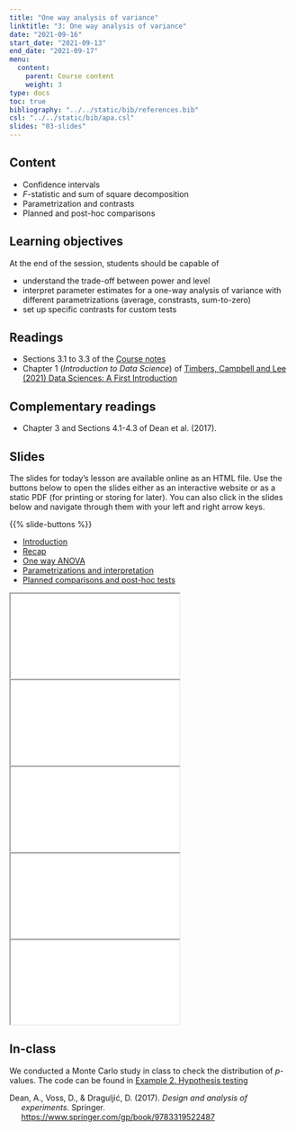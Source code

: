 ```yaml
---
title: "One way analysis of variance"
linktitle: "3: One way analysis of variance"
date: "2021-09-16"
start_date: "2021-09-13"
end_date: "2021-09-17"
menu:
  content:
    parent: Course content
    weight: 3
type: docs
toc: true
bibliography: "../../static/bib/references.bib"
csl: "../../static/bib/apa.csl"
slides: "03-slides"
---
```


## Content

-   Confidence intervals
-   *F*-statistic and sum of square decomposition
-   Parametrization and contrasts
-   Planned and post-hoc comparisons

## Learning objectives

At the end of the session, students should be capable of

-   understand the trade-off between power and level
-   interpret parameter estimates for a one-way analysis of variance with different parametrizations (average, constrasts, sum-to-zero)
-   set up specific contrasts for custom tests

## Readings

-   <i class="fas fa-book"></i> Sections 3.1 to 3.3 of the [Course notes](https://lbelzile.github.io/math80667a/onewayanova.html)
-   <i class="fas fa-book"></i> Chapter 1 (*Introduction to Data Science*) of [Timbers, Campbell and Lee (2021) Data Sciences: A First Introduction](https://ubc-dsci.github.io/introduction-to-datascience/intro.html)
    <!--- <i class="fas fa-book"></i> Chapter _Reproducibility Crisis_ of the [Course notes](https://lbelzile.github.io/math80667a/reproducibility-crisis.html)
    -->

## Complementary readings

-   <i class="fas fa-book"></i> Chapter 3 and Sections 4.1-4.3 of Dean et al. (2017).

## Slides

The slides for today’s lesson are available online as an HTML file. Use the buttons below to open the slides either as an interactive website or as a static PDF (for printing or storing for later). You can also click in the slides below and navigate through them with your left and right arrow keys.

{{% slide-buttons %}}

<ul class="nav nav-tabs" id="slide-tabs" role="tablist">
<li class="nav-item">
<a class="nav-link active" id="introduction-tab" data-toggle="tab" href="#introduction" role="tab" aria-controls="introduction" aria-selected="true">Introduction</a>
</li>
<li class="nav-item">
<a class="nav-link" id="recap-tab" data-toggle="tab" href="#recap" role="tab" aria-controls="recap" aria-selected="false">Recap</a>
</li>
<li class="nav-item">
<a class="nav-link" id="one-way-anova-tab" data-toggle="tab" href="#one-way-anova" role="tab" aria-controls="one-way-anova" aria-selected="false">One way ANOVA</a>
</li>
<li class="nav-item">
<a class="nav-link" id="parametrizations-and-interpretation-tab" data-toggle="tab" href="#parametrizations-and-interpretation" role="tab" aria-controls="parametrizations-and-interpretation" aria-selected="false">Parametrizations and interpretation</a>
</li>
<li class="nav-item">
<a class="nav-link" id="planned-comparisons-and-posthoc-tests-tab" data-toggle="tab" href="#planned-comparisons-and-posthoc-tests" role="tab" aria-controls="planned-comparisons-and-posthoc-tests" aria-selected="false">Planned comparisons and post-hoc tests</a>
</li>
</ul>

<div id="slide-tabs" class="tab-content">

<div id="introduction" class="tab-pane fade show active" role="tabpanel" aria-labelledby="introduction-tab">

<div class="embed-responsive embed-responsive-16by9">

<iframe class="embed-responsive-item" src="/slides/03-slides.html#1">
</iframe>

</div>

</div>

<div id="recap" class="tab-pane fade" role="tabpanel" aria-labelledby="recap-tab">

<div class="embed-responsive embed-responsive-16by9">

<iframe class="embed-responsive-item" src="/slides/03-slides.html#recap">
</iframe>

</div>

</div>

<div id="one-way-anova" class="tab-pane fade" role="tabpanel" aria-labelledby="one-way-anova-tab">

<div class="embed-responsive embed-responsive-16by9">

<iframe class="embed-responsive-item" src="/slides/03-slides.html#f-test">
</iframe>

</div>

</div>

<div id="parametrizations-and-interpretation" class="tab-pane fade" role="tabpanel" aria-labelledby="parametrizations-and-interpretation-tab">

<div class="embed-responsive embed-responsive-16by9">

<iframe class="embed-responsive-item" src="/slides/03-slides.html#parametrization">
</iframe>

</div>

</div>

<div id="planned-comparisons-and-posthoc-tests" class="tab-pane fade" role="tabpanel" aria-labelledby="planned-comparisons-and-posthoc-tests-tab">

<div class="embed-responsive embed-responsive-16by9">

<iframe class="embed-responsive-item" src="/slides/03-slides.html#planned-comparisons">
</iframe>

</div>

</div>

</div>

## In-class

We conducted a Monte Carlo study in class to check the distribution of *p*-values. The code can be found in [Example 2. Hypothesis testing](/example/02-hypothesis_testing/)

<!-- 
{{% div fyi %}}
**Fun fact**: If you type <kbd>?</kbd> (or <kbd>shift</kbd> + <kbd>/</kbd>) while going through the slides, you can see a list of special slide-specific commands.
{{% /div %}}





-->

<div id="refs" class="references csl-bib-body hanging-indent" line-spacing="2">

<div id="ref-Dean:2017" class="csl-entry">

Dean, A., Voss, D., & Draguljić, D. (2017). *Design and analysis of experiments*. Springer. <https://www.springer.com/gp/book/9783319522487>

</div>

</div>
